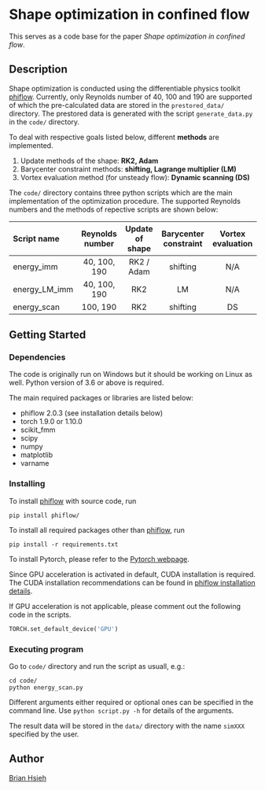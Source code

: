 # Shape optimization in confined flow

This serves as a code base for the paper *Shape optimization in confined flow*.

## Description

Shape optimization is conducted using the differentiable physics toolkit [phiflow](https://github.com/tum-pbs/PhiFlow).
Currently, only Reynolds number of 40, 100 and 190 are supported of which the pre-calculated data are stored in the `prestored_data/` directory. The prestored data is generated with the script `generate_data.py` in the `code/` directory.

To deal with respective goals listed below, different **methods** are implemented.
1. Update methods of the shape: **RK2, Adam**
2. Barycenter constraint methods: **shifting, Lagrange multiplier (LM)**
3. Vortex evaluation method (for unsteady flow): **Dynamic scanning (DS)**

The `code/` directory contains three python scripts which are the main implementation of the optimization procedure. The supported Reynolds numbers and the methods of repective scripts are shown below:

| Script name      | Reynolds number | Update of shape | Barycenter constraint | Vortex evaluation |
| :---             |    :----:       | :---:           | :---:                 | :---:             |
| energy_imm       | 40, 100, 190    | RK2 / Adam      | shifting              | N/A               |
| energy_LM_imm    | 40, 100, 190    | RK2             | LM                    | N/A               |
| energy_scan      | 100, 190        | RK2             | shifting              | DS                |

## Getting Started

### Dependencies

The code is originally run on Windows but it should be working on Linux as well. Python version of 3.6 or above is required.

The main required packages or libraries are listed below:
* phiflow 2.0.3 (see installation details below)
* torch 1.9.0 or 1.10.0
* scikit_fmm
* scipy
* numpy
* matplotlib
* varname

### Installing

To install [phiflow](https://github.com/tum-pbs/PhiFlow) with source code, run
```
pip install phiflow/
```

To install all required packages other than [phiflow](https://github.com/tum-pbs/PhiFlow), run
```
pip install -r requirements.txt
```
To install Pytorch, please refer to the [Pytorch webpage](https://pytorch.org/get-started/locally/).

Since GPU acceleration is activated in default, CUDA installation is required. The CUDA installation recommendations can be found in [phiflow installation details](https://tum-pbs.github.io/PhiFlow/Installation_Instructions.html).

If GPU acceleration is not applicable, please comment out the following code in the scripts.
```python
TORCH.set_default_device('GPU')
```

### Executing program

Go to `code/` directory and run the script as usuall, e.g.:
```
cd code/
python energy_scan.py
```

Different arguments either required or optional ones can be specified in the command line. Use `python script.py -h` for details of the arguments.

The result data will be stored in the `data/` directory with the name `simXXX` specified by the user.

## Author

[Brian Hsieh](https://www.linkedin.com/in/meng-ju-hsieh-83a188162)